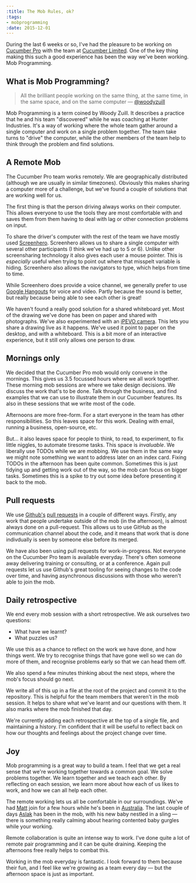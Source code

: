 ```yaml
---
:title: The Mob Rules, ok?
:tags:
- mobprogramming
:date: 2015-12-01
---
```

During the last 6 weeks or so, I've had the pleasure to be working on [Cucumber
Pro](https://cucumber.io/pro) with the team at [Cucumber
Limited](https://cucumber.io/). One of the key thing making this such a good
experience has been the way we've been working. Mob Programming.

## What is Mob Programming?

> All the brilliant people working on the same thing, at the same time, in the
> same space, and on the same computer &mdash; [@woodyzuill](https://twitter.com/woodyzuill)

Mob Programming is a term coined by Woody Zuill. It describes a practice that he
and his team "discovered" while he was coaching at Hunter Industries. It's a way
of working where the whole team gather around a single computer and work on
a single problem together. The team take turns to "drive" the computer, while
the other members of the team help to think through the problem and find
solutions.

## A Remote Mob

The Cucumber Pro team works remotely. We are geographically distributed
(although we are usually in similar timezones). Obviously this makes sharing
a computer more of a challenge, but we've found a couple of solutions that are
working well for us.

The first thing is that the person driving always works on their computer. This
allows everyone to use the tools they are most comfortable with and saves them
from them having to deal with lag or other connection problems on input.

To share the driver's computer with the rest of the team we have mostly used
[Screenhero](https://screenhero.com/). Screenhero allows us to share a single
computer with several other participants (I think we've had up to 5 or 6).
Unlike other screensharing technology it also gives each user a mouse pointer.
This is _especially_ useful when trying to point out where that misspelt
variable is hiding. Screenhero also allows the navigators to type, which helps
from time to time.

While Screenhero does provide a voice channel, we generally prefer to use
[Google Hangouts](https://hangouts.google.com/) for voice and video. Partly
because the sound is better, but really because being able to see each other is
great!

We haven't found a really good solution for a shared whiteboard yet. Most of the
drawing we've done has been on paper and shared with photographs. We've also
experimented with an [iPEVO
camera](http://www.ipevo.com/prods/Point-2-View-USB-Camera). This lets you share
a drawing live as it happens. We've used it point to paper on the desktop, and
with a whiteboard. This is a bit more of an interactive experience, but it still
only allows one person to draw.

## Mornings only

We decided that the Cucumber Pro mob would only convene in the mornings. This
gives us 3.5 focussed hours where we all work together. These morning mob
sessions are where we take design decisions. We discuss the work that's to be
done.  Talk through the business, and find examples that we can use to
illustrate them in our Cucumber features. Its also in these sessions that we
write most of the code.

Afternoons are more free-form. For a start everyone in the team has other
responsibilities. So this leaves space for this work. Dealing with email,
running a business, open-source, etc.

But... it also leaves space for people to think, to read, to experiment, to fix
little niggles, to automate tiresome tasks. This space is _invaluable_. We
liberally use TODOs while we are mobbing. We use them in the same way we might
note something we want to address later on an index card. Fixing TODOs in the
afternoon has been quite common. Sometimes this is just tidying up and getting
work out of the way, so the mob can focus on bigger tasks. Sometimes this is
a spike to try out some idea before presenting it back to the mob.

## Pull requests

We use [Github's](https://github.com) [pull
requests](https://help.github.com/articles/using-pull-requests/) in a couple of
different ways. Firstly, any work that people undertake outside of the mob (in
the afternoon), is almost always done on a pull-request. This allows us to use
GitHub as the communication channel about the code, and it means that work that
is done indivdually is seen by someone else before its merged.

We have also been using pull requests for work-in-progress. Not everyone on the
Cucumber Pro team is available everyday. There's often someone away delivering
training or consulting, or at a conference. Again pull requests let us use
Github's great tooling for seeing changes to the code over time, and having
asynchronous discussions with those who weren't able to join the mob.

## Daily retrospective

We end every mob session with a short retrospective. We ask ourselves two
questions:

  - What have we learnt?
  - What puzzles us?

We use this as a chance to reflect on the work we have done, and how things
went. We try to recognise things that have gone well so we can do more of them,
and recognise problems early so that we can head them off.

We also spend a few minutes thinking about the next steps, where the mob's focus
should go next.

We write all of this up in a file at the root of the project and commit it to
the repository. This is helpful for the team members that weren't in the mob
session. It helps to share what we've learnt and our questions with them. It
also marks where the mob finished that day.

We're currently adding each retrospective at the top of a single file, and
maintaining a history. I'm confident that it will be useful to reflect back on
how our thoughts and feelings about the project change over time.

## Joy

Mob programming is a great way to build a team. I feel that we get a real sense
that we're working together towards a common goal. We solve problems together.
We learn together and we teach each other. By reflecting on each session, we
learn more about how each of us likes to work, and how we can all help each
other.

The remote working lets us all be comfortable in our surroundings. We've had
[Matt](https://twitter.com/mattwynne) join for a few hours while he's been in
[Australia](https://cucumber.io/events/cukeup-australia-2015). The last couple
of days [Aslak](https://twitter.com/aslak_hellesoy) has been in the mob, with
his new baby nestled in a sling &mdash; there is something really calming about
hearing contented baby gurgles while your working.

Remote collaboration is quite an intense way to work. I've done quite a lot of
remote pair programming and it can be quite draining. Keeping the afternoons
free really helps to combat this.

Working in the mob everyday is fantastic. I look forward to them because their
fun, and I feel like we're growing as a team every day &mdash; but the afternoon
space is just as important.
